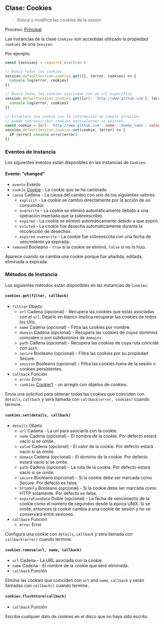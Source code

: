 ## Clase: Cookies

> Busca y modifica las cookies de la sesión.

Proceso: [Principal](../glossary.md#main-process)

Las instancias de la clase `Cookies` son accedidas utilizado la propiedad `cookies` de una `Session`.

Por ejemplo:

```javascript
const {session} = require('electron')

// Busca todas las cookies.
session.defaultSession.cookies.get({}, (error, cookies) => {
  console.log(error, cookies)
})

// Busca todas las cookies asociadas con un url específico.
session.defaultSession.cookies.get({url: 'http://www.github.com'}, (error, cookies) => {
  console.log(error, cookies)
})

// Establece una cookie con la información de cookie ofrecida;
// puede sobreescribir cookies equivalentes si existen.
const cookie = {url: 'http://www.github.com', name: 'dummy_name', value: 'dummy'}
session.defaultSession.cookies.set(cookie, (error) => {
  if (error) console.error(error)
})
```

### Eventos de Instancia

Los siguientes eventos están disponibles en las instancias de `Cookies`:

#### Evento: "changed"

* `evento` Evento
* `cookie` [Cookie](structures/cookie.md) - La cookie que se ha cambiado
* `cause` Cadena - La causa del cambio con uno de los siguientes valores: 
  * `explicit` - La cookie se cambió directamente por la acción de un consumidor.
  * `overwrite` - La cookie se eliminó automáticamente debido a una operación insertada que la sobreescribió.
  * `expired` - La cookie se eliminó automáticamente debido a que expiró.
  * `evicted` - La cookie fue desecha automáticamente durante la recolección de desechos.
  * `expired-overwrite` - La cookie fue sobreescrita con una fecha de vencimiento ya expirada.
* `removed` Booleano - `true` si la cookie se eliminó, `false` si no lo hizo.

Aparece cuando se cambia una cookie porque fue añadida, editada, eliminada o expirada.

### Métodos de Instancia

Los siguientes métodos están disponibles en las instancias de `Cookies`:

#### `cookies.get(filter, callback)`

* `filtrar` Objeto 
  * `url` Cadena (opcional) - Recupera las cookies que estás asociadas con el `url`. Dejarlo en blanco implica recuperar las cookies de todos los Urls.
  * `name` Cadena (opcional) - Filtra las cookies por nombre.
  * `domain` Cadena (opcional) - Recupera las cookies de cuyos dominios coinciden o son subdominios de `domains`
  * `path` Cadena (opcional) - Recupera las cookies de cuya ruta coincide con `path`.
  * `secure` Booleano (opcional) - Filtra las cookies por su propiedad Secure.
  * `session` Booleano (opcional) - Filtra las cookies fuera de la sesión o cookies persistentes.
* `callback` Función 
  * `error` Error
  * `cookies` [Cookie[]](structures/cookie.md) - un arreglo con objetos de cookies.

Envía una solicitud para obtener todas las cookies que coinciden con `details`, `callback` y será llamada con `callback(error, cookies)` cuando termine.

#### `cookies.set(details, callback)`

* `details` Objeto 
  * `url` Cadena - La url para asociarla con la cookie.
  * `name` Cadena (opcional) - El nombre de la cookie. Por defecto estará vacío si se omite.
  * `value` Cadena (opcional) - El valor de la cookie. Por defecto estará vacío si se omite.
  * `domain` Cadena (opcional) - El dominio de la cookie. Por defecto estará vacío si se omite.
  * `path` Cadena (opcional) - La ruta de la cookie. Por defecto estará vacío si se omite.
  * `secure` Booleano (opcional) - Si la cookie debe ser marcada como Secure. Por defecto es false.
  * `httpOnly` Booleano (opcional) - Si la cookie debe ser marcada como HTTP solamente. Por defecto es false.
  * `expirationDate` Doble (opcional) - La fecha de vencimiento de la cookie como el número de segundos desde la época UNIX. Si se omite, entonces la cookie cambia a una cookie de sesión y no se conservará entre sesiones.
* `callback` Función 
  * `error` Error

Configura una cookie con `details`, `callback` y sera llamada con `callback(error)` cuando termine.

#### `cookies.remove(url, name, callback)`

* `url` Cadena - La URL asociada con la cookie.
* `name` Cadena - El nombre de la cookie que será eliminada.
* `callback` Función

Elimina las cookies que coinciden con `url` and `name`, `callback` y serán llamadas con `callback()` cuando termine.

#### `cookies.flushStore(callback)`

* `callback` Función

Escribe cualquier dato de cookies en el disco que no haya sido escrito.